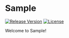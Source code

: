 # Sample

[![Release Version](https://img.shields.io/github/v/release/openkasugai/sample?label=sample)](https://github.com/openkasugai/sample/releases/latest)
[![License](https://img.shields.io/badge/License-Apache%202.0-blue.svg)](LICENSE)

Welcome to Sample!
